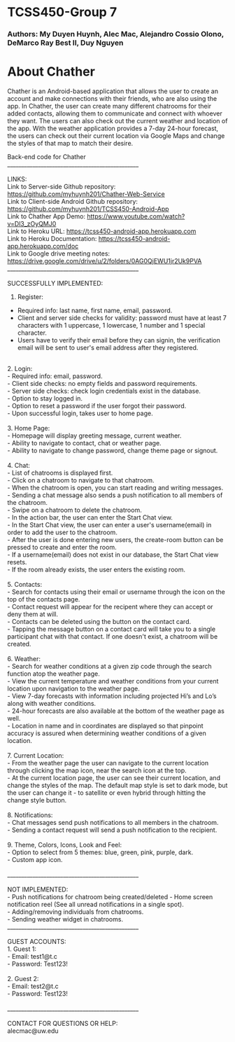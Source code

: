 # TCSS450-Group 7
### Authors: My Duyen Huynh, Alec Mac, Alejandro Cossio Olono, DeMarco Ray Best II, Duy Nguyen
# About Chather
Chather is an Android-based application that allows the user to create an account and make connections with their friends, who are also using the app. In Chather, the user can 
create many different chatrooms for their added contacts, allowing them to communicate and connect with whoever they want. The users can also check out the current weather and location of the app. With the weather application provides a 7-day 24-hour forecast, the users can check out their current location via Google Maps and change the styles of that map to match their desire. <br />


Back-end code for Chather <br />
_______________________________________________<br /><br />
LINKS: <br />
Link to Server-side Github repository: https://github.com/myhuynh201/Chather-Web-Service <br />
Link to Client-side Android Github repository: https://github.com/myhuynh201/TCSS450-Android-App <br />
Link to Chather App Demo: https://www.youtube.com/watch?v=Dl3_zOyQMJ0 <br />
Link to Heroku URL: https://tcss450-android-app.herokuapp.com <br />
Link to Heroku Documentation: https://tcss450-android-app.herokuapp.com/doc <br />
Link to Google drive meeting notes: https://drive.google.com/drive/u/2/folders/0AG0QjEWU1jr2Uk9PVA <br />
_______________________________________________<br /><br />
SUCCESSFULLY IMPLEMENTED: <br />
1. Register:  <br />
- Required info: last name, first name, email, password.<br />
- Client and server side checks for validity: password must have at least 7 characters with 1 uppercase, 1 lowercase, 1 number and 1 special character.<br />
- Users have to verify their email before they can signin, the verification email will be sent to user's email address after they registered.<br />
<br />
2. Login: <br />
- Required info: email, password.<br />
- Client side checks: no empty fields and password requirements.<br />
- Server side checks: check login credentials exist in the database.<br />
- Option to stay logged in.<br />
- Option to reset a password if the user forgot their password.<br />
- Upon successful login, takes user to home page.<br />
<br />
3. Home Page: <br />
- Homepage will display greeting message, current weather.<br />
- Ability to navigate to contact, chat or weather page.<br />
- Ability to navigate to change password, change theme page or signout.<br />
<br />
4. Chat: <br />
- List of chatrooms is displayed first. <br />
- Click on a chatroom to navigate to that chatroom. <br />
    - When the chatroom is open, you can start reading and writing messages.<br />
    - Sending a chat message also sends a push notification to all members of the chatroom.<br />
- Swipe on a chatroom to delete the chatroom.<br />
- In the action bar, the user can enter the Start Chat view.<br />
    - In the Start Chat view, the user can enter a user's username(email) in order to add the user to the chatroom.<br />
    - After the user is done entering new users, the create-room button can be pressed to create and enter the room.<br />
    - If a username(email) does not exist in our database, the Start Chat view resets.<br />
    - If the room already exists, the user enters the existing room.<br />
<br />
5. Contacts: <br />
- Search for contacts using their email or username through the icon on the top of the contacts page. <br />
- Contact request will appear for the recipent where they can accept or deny them at will.<br />
- Contacts can be deleted using the button on the contact card.<br />
- Tapping the message button on a contact card will take you to a single participant chat with that contact. If one doesn't exist, a chatroom will be created.<br /> 
<br />
6. Weather: <br />
- Search for weather conditions at a given zip code through the search function atop the weather page.<br />
- View the current temperature and weather conditions from your current location upon navigation to the weather page.<br />
- View 7-day forecasts with information including projected Hi’s and Lo’s along with weather conditions.<br />
- 24-hour forecasts are also available at the bottom of the weather page as well.<br />
- Location in name and in coordinates are displayed so that pinpoint accuracy is assured when determining weather conditions of a given location. <br />
<br />
7. Current Location: <br /> 
- From the weather page the user can navigate to the current location through clicking the map icon, near the search icon at the top. <br />
- At the current location page, the user can see their current location, and change the styles of the map. The default map style is set to dark mode, but the user can change it 
- to satellite or even hybrid through hitting the change style button. <br />
<br />
8. Notifications: <br />
- Chat messages send push notifications to all members in the chatroom.<br />
- Sending a contact request will send a push notification to the recipient.<br />
<br />
9. Theme, Colors, Icons, Look and Feel: <br />
- Option to select from 5 themes: blue, green, pink, purple, dark.<br />
- Custom app icon.<br />
<br />
_______________________________________________<br /><br />
NOT IMPLEMENTED: <br />
- Push notifications for chatroom being created/deleted
- Home screen notification reel (See all unread notifications in a single spot).<br />
- Adding/removing individuals from chatrooms.<br />
- Sending weather widget in chatrooms.<br />
_______________________________________________<br /><br />
GUEST ACCOUNTS:<br />
1. Guest 1: <br />
- Email: test1@t.c<br />
- Password: Test123!<br />
<br />
2. Guest 2:<br />
- Email: test2@t.c<br />
- Password: Test123!<br />
<br />
_______________________________________________<br /><br />
CONTACT FOR QUESTIONS OR HELP: <br />
alecmac@uw.edu 
